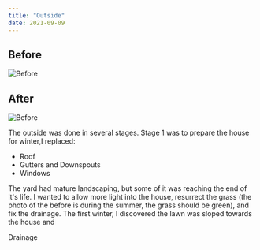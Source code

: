 ```yaml
---
title: "Outside"
date: 2021-09-09
---
```


## Before
![Before](/blog/img/yard_before.jpg)

## After
![Before](/blog/img/yard_after.jpg)

The outside was done in several stages. Stage 1 was to prepare the house for winter,I replaced: 
* Roof
* Gutters and Downspouts
* Windows

The yard had mature landscaping, but some of it was reaching the end of it's life. I wanted to allow more light into the house, resurrect the grass (the photo of the before is during the summer, the grass should be green), and fix the drainage. The first winter, I discovered the lawn was sloped towards the house and

Drainage
